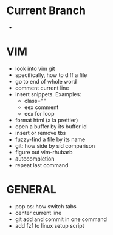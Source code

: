# Current Branch

  * 

# VIM

  * look into vim git
  * specifically, how to diff a file
  * go to end of whole word
  * comment current line
  * insert snippets. Examples:
    * class=""
    * eex comment
    * eex for loop
  * format html (a la prettier)
  * open a buffer by its buffer id
  * insert or remove tbs
  * fuzzy-find a file by its name
  * git: how side by sid comparison
  * figure out vim-rhubarb
  * autocompletion
  * repeat last command

# GENERAL

  * pop os: how switch tabs
  * center current line
  * git add and commit in one command
  * add fzf to linux setup script
